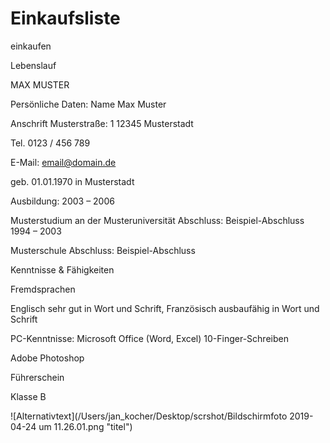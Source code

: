 # Einkaufsliste
einkaufen

Lebenslauf

MAX MUSTER

Persönliche Daten: Name Max Muster

Anschrift Musterstraße: 1 12345 Musterstadt

Tel. 0123 / 456 789

E-Mail: email@domain.de

geb. 01.01.1970 in Musterstadt

Ausbildung: 2003 – 2006

Musterstudium an der Musteruniversität Abschluss: Beispiel-Abschluss 1994 – 2003

Musterschule Abschluss: Beispiel-Abschluss

Kenntnisse & Fähigkeiten

Fremdsprachen

Englisch sehr gut in Wort und Schrift, Französisch ausbaufähig in Wort und Schrift

PC-Kenntnisse: Microsoft Office (Word, Excel) 10-Finger-Schreiben

Adobe Photoshop

Führerschein

Klasse B


![Alternativtext](/Users/jan_kocher/Desktop/scrshot/Bildschirmfoto 2019-04-24 um 11.26.01.png
 "titel")

